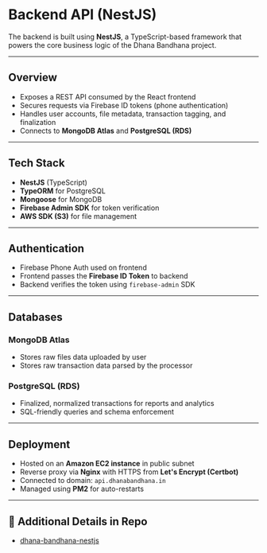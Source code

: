 # Backend API (NestJS)

The backend is built using **NestJS**, a TypeScript-based framework that powers the core business logic of the Dhana Bandhana project.

---

## Overview

* Exposes a REST API consumed by the React frontend
* Secures requests via Firebase ID tokens (phone authentication)
* Handles user accounts, file metadata, transaction tagging, and finalization
* Connects to **MongoDB Atlas** and **PostgreSQL (RDS)**

---

## Tech Stack

* **NestJS** (TypeScript)
* **TypeORM** for PostgreSQL
* **Mongoose** for MongoDB
* **Firebase Admin SDK** for token verification
* **AWS SDK (S3)** for file management

---

## Authentication

* Firebase Phone Auth used on frontend
* Frontend passes the **Firebase ID Token** to backend
* Backend verifies the token using `firebase-admin` SDK

---

## Databases

### MongoDB Atlas

* Stores raw files data uploaded by user
* Stores raw transaction data parsed by the processor

### PostgreSQL (RDS)

* Finalized, normalized transactions for reports and analytics
* SQL-friendly queries and schema enforcement

---

## Deployment

* Hosted on an **Amazon EC2 instance** in public subnet
* Reverse proxy via **Nginx** with HTTPS from **Let's Encrypt (Certbot)**
* Connected to domain: `api.dhanabandhana.in`
* Managed using **PM2** for auto-restarts

---

## 🔗 Additional Details in Repo

* [dhana-bandhana-nestjs](https://github.com/bhavikparmar7/dhana-bandhana-nestjs)

